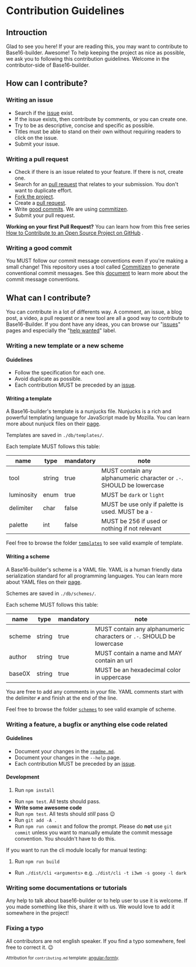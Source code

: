 # Contribution Guidelines

## Introuction

Glad to see you here! If your are reading this, you may want to contribute to Base16-builder. Awesome! To help keeping the project as nice as possible, we ask you to following this contribution guidelines. Welcome in the contributor-side of Base16-builder.

## How can I contribute?

### Writing an issue

* Search if the [issue](https://github.com/base16-builder/base16-builder/issues) exist.
* If the issue exists, then contribute by comments, or you can create one.
* Try to be as descriptive, concise and specific as possible.
* Titles must be able to stand on their own without requiring readers to click on the issue.
* Submit your issue.

### Writing a pull request

* Check if there is an issue related to your feature. If there is not, create one.
* Search for an [pull request](https://github.com/alexbooker/base16-builder/pulls) that relates to your submission. You don't want to duplicate effort.
* [Fork the project](https://help.github.com/articles/fork-a-repo/).
* Create a [pull request](https://help.github.com/articles/creating-a-pull-request/).
* Write [good commits](#writing-a-good-commit). We are using [commitizen](https://github.com/commitizen/cz-cli).
* Submit your pull request.

**Working on your first Pull Request?** You can learn how from this free series [How to Contribute to an Open Source Project on GitHub](https://egghead.io/series/how-to-contribute-to-an-open-source-project-on-github) .

### Writing a good commit

You MUST follow our commit message conventions even if you're making a small change! This repository uses a tool called [Commitizen](https://github.com/commitizen/cz-cli) to generate conventional commit messages. See this [document](https://github.com/stevemao/conventional-changelog-angular/blob/master/convention.md) to learn more about the commit message conventions.

## What can I contribute?

You can contribute in a lot of differents way. A comment, an issue, a blog post, a video, a pull request or a new tool are all a good way to contribute to Base16-Builder. If you dont have any ideas, you can browse our "[issues](https://github.com/base16-builder/base16-builder/issues)" pages and especially the "[help wanted](https://github.com/base16-builder/base16-builder/labels/help%20wanted)" label.

### Writing a new template or a new scheme

#### Guidelines

* Follow the specification for each one.
* Avoid duplicate as possible.
* Each contribution MUST be preceded by an [issue](#writing-an-issue).

#### Writing a template

A Base16-builder's template is a nunjucks file. Nunjucks is a rich and powerful templating language for JavaScript made by Mozilla. You can learn more about nunjuck files on their [page](https://mozilla.github.io/nunjucks/).

Templates are saved in `./db/templates/`.

Each template MUST follows this table:

| name       | type   | mandatory | note                                 |
|------------|--------|-----------|--------------------------------------|
| tool       | string | true      | MUST contain any alphanumeric character or `.-`. SHOULD be lowercase | 
| luminosity | enum   | true      | MUST be `dark` or `light`            | 
| delimiter  | char   | false     | MUST be use only if palette is used. MUST be a `-` | 
| palette    | int    | false     | MUST be 256 if used or nothing if not relevant |


Feel free to browse the folder [`templates`](https://github.com/alexbooker/base16-builder/tree/master/db/templates) to see valid example of template.

#### Writing a scheme

A Base16-builder's scheme is a YAML file. YAML is a human friendly data serialization standard for all programming languages. You can learn more about YAML files on their [page](http://yaml.org/).

Schemes are saved in `./db/schemes/`.

Each scheme MUST follows this table:

| name   | type   | mandatory | note                                           |
|--------|--------|-----------|------------------------------------------------|
| scheme | string | true      | MUST contain any alphanumeric characters or `.-`. SHOULD be lowercase |
| author | string | true      | MUST contain a name and MAY contain an url     |
| base0X | string | true      | MUST be an hexadecimal color in uppercase      |

You are free to add any comments in your file. YAML comments start with the delimiter `#` and finish at the end of the line.

Feel free to browse the folder [`schemes`](https://github.com/alexbooker/base16-builder/tree/master/db/schemes) to see valid example of scheme.

### Writing a feature, a bugfix or anything else code related

#### Guidelines

* Document your changes in the [`readme.md`](https://github.com/alexbooker/base16-builder/blob/master/readme.md).
* Document your changes in the `--help` page.
* Each contribution MUST be preceded by an [issue](#writing-an-issue).

#### Development

1. Run `npm install`
- Run `npm test`. All tests should pass.
- **Write some awesome code**
- Run `npm test`. All tests should _still_ pass :wink:
- Run `git add -A .`
- Run `npm run commit` and follow the prompt. Please do **not** use `git commit` unless you want to manually emulate the commit message convention. You shouldn't have to do this.

If you want to run the cli module locally for manual testing:

1. Run `npm run build`
- Run `./dist/cli <arguments>` e.g. `./dist/cli -t i3wm -s gooey -l dark`

### Writing some documentations or tutorials

Any help to talk about base16-builder or to help user to use it is welcome. If you made something like this, share it with us. We would love to add it somewhere in the project!

### Fixing a typo

All contributors are not english speaker. If you find a typo somewhere, feel free to correct it. :wink:





<sub>Attribution for `contributing.md` template: [angular-formly](https://github.com/formly-js/angular-formly/blob/master/CONTRIBUTING.md).</sub>
